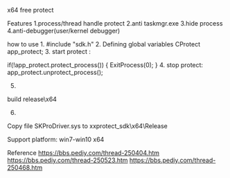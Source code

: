 x64 free protect

Features
1.process/thread handle protect
2.anti taskmgr.exe
3.hide process
4.anti-debugger(user/kernel debugger)

how to use
1.
#include "sdk.h"
2.
Defining global variables
CProtect app_protect;
3.
start protect :

if(!app_protect.protect_process()) {
  ExitProcess(0);
}
4.
stop protect:
app_protect.unprotect_process();

5.
build release\x64

6.
Copy file SKProDriver.sys to xxprotect_sdk\x64\Release

Support platform:
win7-win10 x64

Reference
https://bbs.pediy.com/thread-250404.htm
https://bbs.pediy.com/thread-250523.htm
https://bbs.pediy.com/thread-250468.htm
